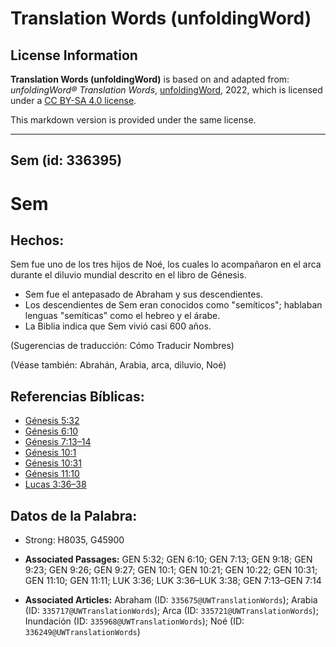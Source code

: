 # Translation Words (unfoldingWord)

## License Information

**Translation Words (unfoldingWord)** is based on and adapted from: _unfoldingWord® Translation Words_, [unfoldingWord](https://unfoldingword.org/utw), 2022, which is licensed under a [CC BY-SA 4.0 license](https://creativecommons.org/licenses/by-sa/4.0/legalcode.en).

This markdown version is provided under the same license.



--------------------------------

## Sem (id: 336395)

Sem
===

Hechos:
-------

Sem fue uno de los tres hijos de Noé, los cuales lo acompañaron en el arca durante el diluvio mundial descrito en el libro de Génesis.

* Sem fue el antepasado de Abraham y sus descendientes.
* Los descendientes de Sem eran conocidos como "semíticos"; hablaban lenguas "semíticas" como el hebreo y el árabe.
* La Biblia indica que Sem vivió casi 600 años.

(Sugerencias de traducción: Cómo Traducir Nombres)

(Véase también: Abrahán, Arabia, arca, diluvio, Noé)

Referencias Bíblicas:
---------------------

* [Génesis 5:32](https://ref.ly/Gen5:32)
* [Génesis 6:10](https://ref.ly/Gen6:10)
* [Génesis 7:13–14](https://ref.ly/Gen7:13-Gen7:14)
* [Génesis 10:1](https://ref.ly/Gen10:1)
* [Génesis 10:31](https://ref.ly/Gen10:31)
* [Génesis 11:10](https://ref.ly/Gen11:10)
* [Lucas 3:36–38](https://ref.ly/Luke3:36-Luke3:38)

Datos de la Palabra:
--------------------

* Strong: H8035, G45900

* **Associated Passages:** GEN 5:32; GEN 6:10; GEN 7:13; GEN 9:18; GEN 9:23; GEN 9:26; GEN 9:27; GEN 10:1; GEN 10:21; GEN 10:22; GEN 10:31; GEN 11:10; GEN 11:11; LUK 3:36; LUK 3:36–LUK 3:38; GEN 7:13–GEN 7:14
* **Associated Articles:** Abraham (ID: `335675@UWTranslationWords`); Arabia (ID: `335717@UWTranslationWords`); Arca (ID: `335721@UWTranslationWords`); Inundación (ID: `335968@UWTranslationWords`); Noé (ID: `336249@UWTranslationWords`)

